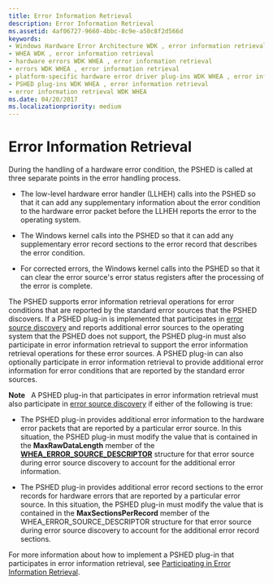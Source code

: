 ```yaml
---
title: Error Information Retrieval
description: Error Information Retrieval
ms.assetid: 4af06727-9660-4bbc-8c9e-a50c8f2d566d
keywords:
- Windows Hardware Error Architecture WDK , error information retrieval
- WHEA WDK , error information retrieval
- hardware errors WDK WHEA , error information retrieval
- errors WDK WHEA , error information retrieval
- platform-specific hardware error driver plug-ins WDK WHEA , error information retrieval
- PSHED plug-ins WDK WHEA , error information retrieval
- error information retrieval WDK WHEA
ms.date: 04/20/2017
ms.localizationpriority: medium
---
```


# Error Information Retrieval


During the handling of a hardware error condition, the PSHED is called at three separate points in the error handling process.

-   The low-level hardware error handler (LLHEH) calls into the PSHED so that it can add any supplementary information about the error condition to the hardware error packet before the LLHEH reports the error to the operating system.

-   The Windows kernel calls into the PSHED so that it can add any supplementary error record sections to the error record that describes the error condition.

-   For corrected errors, the Windows kernel calls into the PSHED so that it can clear the error source's error status registers after the processing of the error is complete.

The PSHED supports error information retrieval operations for error conditions that are reported by the standard error sources that the PSHED discovers. If a PSHED plug-in is implemented that participates in [error source discovery](error-source-discovery.md) and reports additional error sources to the operating system that the PSHED does not support, the PSHED plug-in must also participate in error information retrieval to support the error information retrieval operations for these error sources. A PSHED plug-in can also optionally participate in error information retrieval to provide additional error information for error conditions that are reported by the standard error sources.

**Note**   A PSHED plug-in that participates in error information retrieval must also participate in [error source discovery](error-source-discovery.md) if either of the following is true:
-   The PSHED plug-in provides additional error information to the hardware error packets that are reported by a particular error source. In this situation, the PSHED plug-in must modify the value that is contained in the **MaxRawDataLength** member of the [**WHEA\_ERROR\_SOURCE\_DESCRIPTOR**](/windows-hardware/drivers/ddi/ntddk/ns-ntddk-_whea_error_source_descriptor) structure for that error source during error source discovery to account for the additional error information.

-   The PSHED plug-in provides additional error record sections to the error records for hardware errors that are reported by a particular error source. In this situation, the PSHED plug-in must modify the value that is contained in the **MaxSectionsPerRecord** member of the WHEA\_ERROR\_SOURCE\_DESCRIPTOR structure for that error source during error source discovery to account for the additional error record sections.

 

For more information about how to implement a PSHED plug-in that participates in error information retrieval, see [Participating in Error Information Retrieval](participating-in-error-information-retrieval.md).

 

